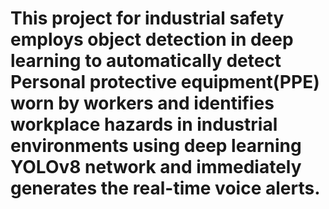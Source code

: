 # This project for industrial safety employs object detection in deep learning to automatically detect Personal protective equipment(PPE) worn by workers and identifies workplace hazards in industrial environments using deep learning YOLOv8 network and immediately generates the real-time voice alerts.